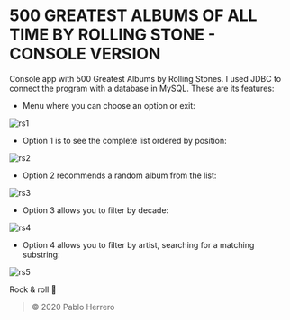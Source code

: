 # **500 GREATEST ALBUMS OF ALL TIME BY ROLLING STONE - CONSOLE VERSION** 

Console app with 500 Greatest Albums by Rolling Stones. I used JDBC to connect the program with a database in MySQL. These are its features:

- Menu where you can choose an option or exit:

![rs1](https://user-images.githubusercontent.com/57707569/85691513-dcaf0100-b6d4-11ea-9c7e-f6596c365919.jpg)

- Option 1 is to see the complete list ordered by position:

![rs2](https://user-images.githubusercontent.com/57707569/85691517-dd479780-b6d4-11ea-9297-9c7a9e1eabbd.jpg)

- Option 2 recommends a random album from the list:

![rs3](https://user-images.githubusercontent.com/57707569/85691522-dde02e00-b6d4-11ea-90bd-333d1941b640.jpg)

- Option 3 allows you to filter by decade:

![rs4](https://user-images.githubusercontent.com/57707569/85691524-dde02e00-b6d4-11ea-9c7e-3e5ae2480095.jpg)

- Option 4 allows you to filter by artist, searching for a matching substring:

![rs5](https://user-images.githubusercontent.com/57707569/85691527-de78c480-b6d4-11ea-8da6-f07921510904.jpg)

Rock & roll :metal:

> © 2020 Pablo Herrero
